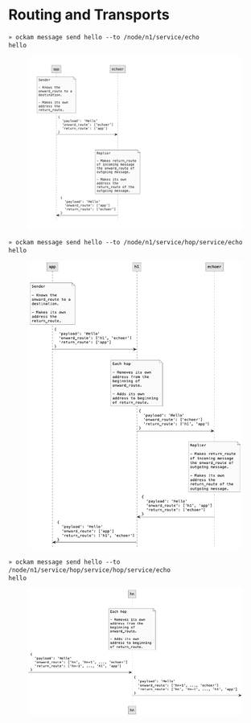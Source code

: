 # Routing and Transports

```
» ockam message send hello --to /node/n1/service/echo
hello
```

<figure><img src="../../.gitbook/assets/one-hop.001 (1).jpeg" alt=""><figcaption></figcaption></figure>

```
» ockam message send hello --to /node/n1/service/hop/service/echo
hello
```

<figure><img src="../../.gitbook/assets/image (4).png" alt=""><figcaption></figcaption></figure>

```
» ockam message send hello --to /node/n1/service/hop/service/hop/service/echo
hello
```

<figure><img src="../../.gitbook/assets/image (3).png" alt=""><figcaption></figcaption></figure>
